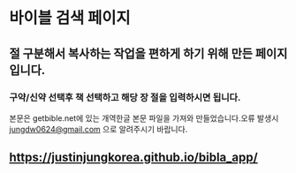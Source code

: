 
# 바이블 검색 페이지 
## 절 구분해서 복사하는 작업을 편하게 하기 위해 만든 페이지 입니다. 
### 구약/신약 선택후 책 선택하고 해당 장 절을 입력하시면 됩니다. 

본문은 getbible.net에 있는 개역한글 본문 파일을 가져와 만들었습니다.오류 발생시 jungdw0624@gmail.com 으로 알려주시기 바랍니다.

## https://justinjungkorea.github.io/bibla_app/